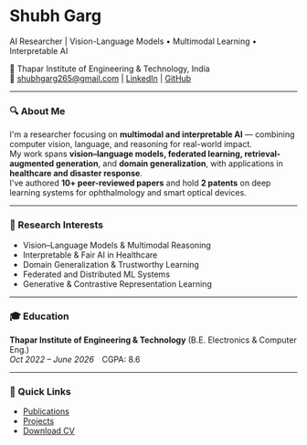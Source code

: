 # Shubh Garg
AI Researcher | Vision-Language Models • Multimodal Learning • Interpretable AI

📍 Thapar Institute of Engineering & Technology, India  
📧 shubhgarg265@gmail.com | [LinkedIn](https://linkedin.com/in/shubh-garg-459079247) | [GitHub](https://github.com/Shubhf)

---

### 🔍 About Me
I'm a researcher focusing on **multimodal and interpretable AI** — combining computer vision, language, and reasoning for real-world impact.  
My work spans **vision–language models, federated learning, retrieval-augmented generation**, and **domain generalization**, with applications in **healthcare and disaster response**.  
I've authored **10+ peer-reviewed papers** and hold **2 patents** on deep learning systems for ophthalmology and smart optical devices.

---

### 🧠 Research Interests
- Vision–Language Models & Multimodal Reasoning  
- Interpretable & Fair AI in Healthcare  
- Domain Generalization & Trustworthy Learning  
- Federated and Distributed ML Systems  
- Generative & Contrastive Representation Learning  

---

### 🎓 Education
**Thapar Institute of Engineering & Technology** (B.E. Electronics & Computer Eng.)  
*Oct 2022 – June 2026* CGPA: 8.6  

---

### 📄 Quick Links
- [Publications](publications.md)
- [Projects](projects.md)
- [Download CV](cv/SHUBH_GARG_Most_updated.pdf)
